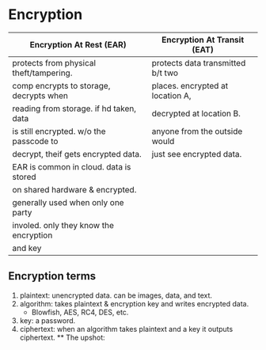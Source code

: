 # Encryption

|  Encryption At Rest (EAR)                |  Encryption At Transit  (EAT)      |
| ----------------------------------       | ------------------------------     |
| protects from physical theft/tampering.  | protects data transmitted b/t two  |
| comp encrypts to storage, decrypts when  | places. encrypted at location A,   |
| reading from storage. if hd taken, data  | decrypted at location B.           |
| is still encrypted. w/o the passcode to  | anyone from the outside would      |
| decrypt, theif gets encrypted data.      | just see encrypted data.           |
| EAR is common in cloud. data is stored   |                                    |
| on shared hardware & encrypted.          |                                    |
| generally used when only one party       |                                    |
| involed. only they know the encryption   |                                    |
| and key                                  |                                    |

## Encryption terms
1. plaintext: unencrypted data. can be images, data, and text.
2. algorithm: takes plaintext & encryption key and writes encrypted data.
    * Blowfish, AES, RC4, DES, etc.
3. key: a password.
4. ciphertext: when an algorithm takes plaintext and a key it outputs ciphertext.
** The upshot: 
